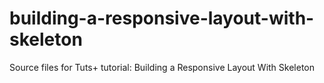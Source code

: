 # building-a-responsive-layout-with-skeleton
Source files for Tuts+ tutorial: Building a Responsive Layout With Skeleton

